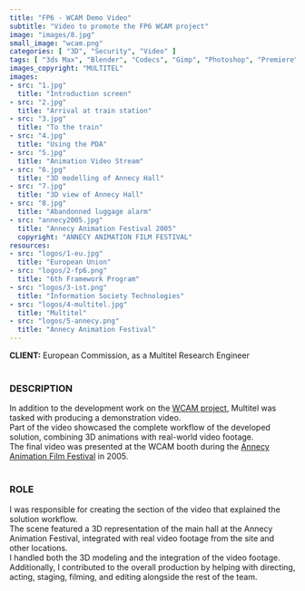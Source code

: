 ```yaml
---
title: "FP6 - WCAM Demo Video"
subtitle: "Video to promote the FP6 WCAM project"
image: "images/8.jpg"
small_image: "wcam.png"
categories: [ "3D", "Security", "Video" ]
tags: [ "3ds Max", "Blender", "Codecs", "Gimp", "Photoshop", "Premiere" ]
images_copyright: "MULTITEL"
images:
- src: "1.jpg"
  title: "Introduction screen"
- src: "2.jpg"
  title: "Arrival at train station"
- src: "3.jpg"
  title: "To the train"
- src: "4.jpg"
  title: "Using the PDA"
- src: "5.jpg"
  title: "Animation Video Stream"
- src: "6.jpg"
  title: "3D modelling of Annecy Hall"
- src: "7.jpg"
  title: "3D view of Annecy Hall"
- src: "8.jpg"
  title: "Abandonned luggage alarm"
- src: "annecy2005.jpg"
  title: "Annecy Animation Festival 2005"
  copyright: "ANNECY ANIMATION FILM FESTIVAL"
resources:
- src: "logos/1-eu.jpg"
  title: "European Union"
- src: "logos/2-fp6.png"
  title: "6th Framework Program"
- src: "logos/3-ist.png"
  title: "Information Society Technologies"
- src: "logos/4-multitel.jpg"
  title: "Multitel"
- src: "logos/5-annecy.png"
  title: "Annecy Animation Festival"
---
```


<b>CLIENT:</b> European Commission, as a Multitel Research Engineer<br>
<br>

<h3>DESCRIPTION</h3>
In addition to the development work on the <a href="pro/multitel/wcam">WCAM project</a>, Multitel was tasked with producing a demonstration video.<br>
Part of the video showcased the complete workflow of the developed solution, combining 3D animations with real-world video footage.<br>
The final video was presented at the WCAM booth during the <a href="https://www.annecyfestival.com/en" target="_blank">Annecy Animation Film Festival</a> in 2005.<br>
<br>

<h3>ROLE</h3>
I was responsible for creating the section of the video that explained the solution workflow.<br>
The scene featured a 3D representation of the main hall at the Annecy Animation Festival, integrated with real video footage from the site and other locations.<br>
I handled both the 3D modeling and the integration of the video footage.<br>
Additionally, I contributed to the overall production by helping with directing, acting, staging, filming, and editing alongside the rest of the team.<br>
